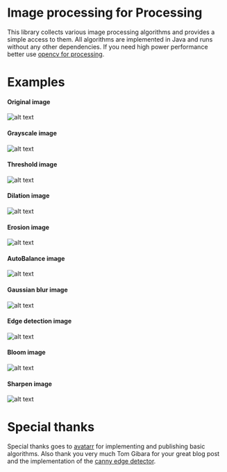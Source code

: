 # Image processing for Processing
This library collects various image processing algorithms and provides a simple access to them. All algorithms are implemented in Java and runs without any other dependencies. If you need high power performance better use [opencv for processing](https://github.com/atduskgreg/opencv-processing).

# Examples
#### Original image
![alt text](https://github.com/Milchreis/processing-imageprocessing/blob/master/examples/Basics/data/example.jpg?raw=true)

#### Grayscale image
![alt text](https://github.com/Milchreis/processing-imageprocessing/blob/master/img/gray.png?raw=true)

#### Threshold image
![alt text](https://github.com/Milchreis/processing-imageprocessing/blob/master/img/threshold.png?raw=true)

#### Dilation image
![alt text](https://github.com/Milchreis/processing-imageprocessing/blob/master/img/dilation.png?raw=true)

#### Erosion image
![alt text](https://github.com/Milchreis/processing-imageprocessing/blob/master/img/erosion.png?raw=true)

#### AutoBalance image
![alt text](https://github.com/Milchreis/processing-imageprocessing/blob/master/img/autobalance.png?raw=true)

#### Gaussian blur image
![alt text](https://github.com/Milchreis/processing-imageprocessing/blob/master/img/gaussian.png?raw=true)

#### Edge detection image
![alt text](https://github.com/Milchreis/processing-imageprocessing/blob/master/img/canny.png?raw=true)

#### Bloom image
![alt text](https://github.com/Milchreis/processing-imageprocessing/blob/master/img/bloom.png?raw=true)

#### Sharpen image
![alt text](https://github.com/Milchreis/processing-imageprocessing/blob/master/img/sharpen.png?raw=true)

# Special thanks
Special thanks goes to [avatarr](https://github.com/avatarr/java-image-processing-algorithm) for implementing and publishing basic algorithms. Also thank you very much Tom Gibara for your great blog post and the implementation of the [canny edge detector](http://www.tomgibara.com/computer-vision/canny-edge-detector).
